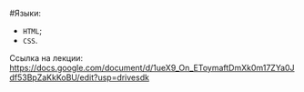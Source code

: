 #Языки:
- `HTML`;
- `CSS`.


Ссылка на лекции: https://docs.google.com/document/d/1ueX9_On_EToymaftDmXk0m17ZYa0Jdf53BpZaKkKoBU/edit?usp=drivesdk
